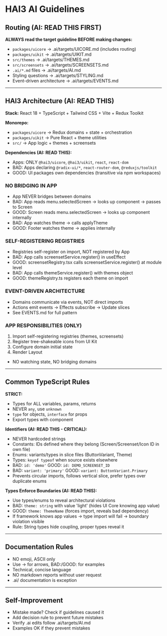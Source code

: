 # HAI3 AI Guidelines

## Routing (AI: READ THIS FIRST)

**ALWAYS read the target guideline BEFORE making changes:**

- `packages/uicore` -> .ai/targets/UICORE.md (includes routing)
- `packages/uikit` -> .ai/targets/UIKIT.md
- `src/themes` -> .ai/targets/THEMES.md
- `src/screensets` -> .ai/targets/SCREENSETS.md
- `.ai/*.md` files -> .ai/targets/AI.md
- Styling questions -> .ai/targets/STYLING.md
- Event-driven architecture -> .ai/targets/EVENTS.md

---

## HAI3 Architecture (AI: READ THIS)

**Stack:** React 18 + TypeScript + Tailwind CSS + Vite + Redux Toolkit

**Monorepo:**
- `packages/uicore` -> Redux domains + state + orchestration
- `packages/uikit` -> Pure React + theme utilities
- `src/` -> App logic + themes + screensets

**Dependencies (AI: READ THIS):**
- Apps: ONLY `@hai3/uicore`, `@hai3/uikit`, `react`, `react-dom`
- BAD: Apps declaring `@radix-ui/*`, `react-router-dom`, `@reduxjs/toolkit`
- GOOD: UI packages own dependencies (transitive via npm workspaces)

### NO BRIDGING IN APP
- App NEVER bridges between domains
- BAD: App reads menu.selectedScreen -> looks up component -> passes to Screen
- GOOD: Screen reads menu.selectedScreen -> looks up component internally
- BAD: App watches theme -> calls applyTheme
- GOOD: Footer watches theme -> applies internally

### SELF-REGISTERING REGISTRIES
- Registries self-register on import, NOT registered by App
- BAD: App calls screensetService.register() in useEffect
- GOOD: screensetRegistry.tsx calls screensetService.register() at module level
- BAD: App calls themeService.register() with themes object
- GOOD: themeRegistry.ts registers each theme on import

### EVENT-DRIVEN ARCHITECTURE
- Domains communicate via events, NOT direct imports
- Actions emit events → Effects subscribe → Update slices
- See EVENTS.md for full pattern

### APP RESPONSIBILITIES (ONLY)
1. Import self-registering registries (themes, screensets)
2. Register tree-shakeable icons from UI Kit
3. Configure domain initial state
4. Render Layout
- NO watching state, NO bridging domains

---

## Common TypeScript Rules

**STRICT:**
- Types for ALL variables, params, returns
- NEVER `any`, use `unknown`
- `type` for objects, `interface` for props
- Export types with component

**Identifiers (AI: READ THIS - CRITICAL):**
- NEVER hardcoded strings
- Constants: IDs defined where they belong (Screen/Screenset/Icon ID in own file)
- Enums: variants/types in slice files (ButtonVariant, Theme)
- Types: `keyof typeof` when source exists elsewhere
- BAD: `id: 'demo'` GOOD: `id: DEMO_SCREENSET_ID`
- BAD: `variant: 'primary'` GOOD: `variant: ButtonVariant.Primary`
- Prevents circular imports, follows vertical slice, prefer types over duplicate enums

**Types Enforce Boundaries (AI: READ THIS):**
- Use types/enums to reveal architectural violations
- BAD: `theme: string` with value 'light' (hides UI Core knowing app value)
- GOOD: `theme: ThemeName` (forces import, reveals bad dependency)
- If framework knows app values -> type import will fail -> boundary violation visible
- Rule: String types hide coupling, proper types reveal it

---

## Documentation Rules

- NO emoji, ASCII only
- Use -> for arrows, BAD:/GOOD: for examples
- Technical, concise language
- NO markdown reports without user request
- .ai/ documentation is exception

---

## Self-Improvement

- Mistake made? Check if guidelines caused it
- Add decision rule to prevent future mistakes
- Verify .ai edits follow .ai/targets/AI.md
- Examples OK if they prevent mistakes
